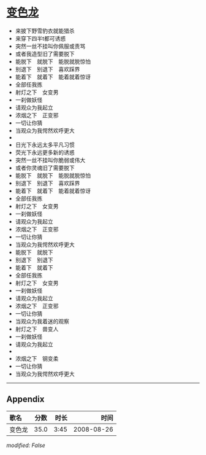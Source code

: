 # [变色龙](https://music.163.com/song?id=64973)

* 来披下野雪豹衣就能猎杀
* 来穿下四半t都可诱惑
* 突然一丝不挂叫你佩服或责骂
* 或者我造型旧了需要脱下
* 能脱下　就脱下　能脱就脱惊怕
* 别退下　别退下　喜欢踩界
* 能着下　就着下　能着就着惊讶
* 全部任我拣
* 射灯之下　女变男
* 一刹做妖怪
* 请观众为我起立
* 浓烟之下　正变邪
* 一切让你猜
* 当观众为我愕然欢呼更大
* 
* 日光下永远太多平凡习惯
* 荧光下永远更多新的诱惑
* 突然一丝不挂叫你脆弱或伟大
* 或者你灵魂旧了需要脱下
* 能脱下　就脱下　能脱就脱惊怕
* 别退下　别退下　喜欢踩界
* 能着下　就着下　能着就着惊讶
* 全部任我拣
* 射灯之下　女变男
* 一刹做妖怪
* 请观众为我起立
* 浓烟之下　正变邪
* 一切让你猜
* 当观众为我愕然欢呼更大
* 能脱下　就脱下
* 别退下　别退下
* 能着下　就着下
* 全部任我拣
* 射灯之下　女变男
* 一刹做妖怪
* 请观众为我起立
* 浓烟之下　正变邪
* 一切让你猜
* 当观众为我着迷的观察
* 射灯之下　兽变人
* 一刹做妖怪
* 请观众为我起立
* 
* 浓烟之下　钢变柔
* 一切让你猜
* 当观众为我愕然欢呼更大


---

## Appendix

|歌名|分数|时长|时间|
|:---|:---:|---:|---:|
|变色龙|35.0|3:45|2008-08-26

*modified: False*